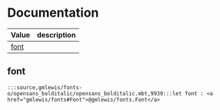 # Documentation
|Value|description|
|---|---|
|[font](#font)||

## font

```moonbit
:::source,gmlewis/fonts-o/opensans_bolditalic/opensans_bolditalic.mbt,9939:::let font : <a href="gmlewis/fonts#Font">@gmlewis/fonts.Font</a>
```

